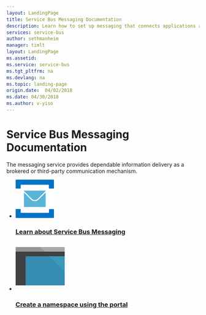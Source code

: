 ```yaml
---
layout: LandingPage
title: Service Bus Messaging Documentation
description: Learn how to set up messaging that connects applications and services across on-premises and cloud environments.
services: service-bus
author: sethmanheim
manager: timlt
layout: LandingPage
ms.assetid: 
ms.service: service-bus
ms.tgt_pltfrm: na
ms.devlang: na
ms.topic: landing-page
origin.date:  04/02/2018
ms.date: 04/30/2018
ms.author: v-yiso
---
```

# Service Bus Messaging Documentation
The messaging service provides dependable information delivery as a brokered or third-party communication mechanism.

<ul class="panelContent cardsFTitle">
    <li>
        <a href="/service-bus-messaging/service-bus-messaging-overview">
        <div class="cardSize">
            <div class="cardPadding">
                <div class="card">
                    <div class="cardImageOuter">
                        <div class="cardImage">
                            <img src="media/index/service-bus.svg" alt="" />
                        </div>
                    </div>
                    <div class="cardText">
                        <h3>Learn about Service Bus Messaging</h3>
                    </div>
                </div>
            </div>
        </div>
        </a>
    </li>
    <li>
        <a href="/service-bus-messaging/service-bus-create-namespace-portal">
        <div class="cardSize">
            <div class="cardPadding">
                <div class="card">
                    <div class="cardImageOuter">
                        <div class="cardImage">
                            <img src="media/index/portal.svg" alt="" />
                        </div>
                    </div>
                    <div class="cardText">
                        <h3>Create a namespace using the portal</h3>
                    </div>
                </div>
            </div>
        </div>
        </a>
    </li>
</ul>


